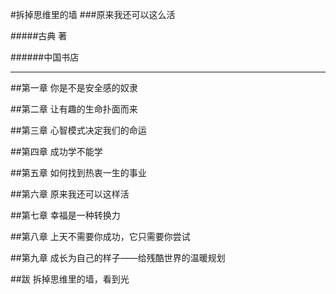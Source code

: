 #拆掉思维里的墙
###原来我还可以这么活

#####古典 著

######中国书店 

------

##第一章 你是不是安全感的奴隶

##第二章 让有趣的生命扑面而来

##第三章 心智模式决定我们的命运

##第四章 成功学不能学

##第五章 如何找到热衷一生的事业

##第六章 原来我还可以这样活

##第七章 幸福是一种转换力

##第八章 上天不需要你成功，它只需要你尝试

##第九章 成长为自己的样子——给残酷世界的温暖规划

##跋 拆掉思维里的墙，看到光
